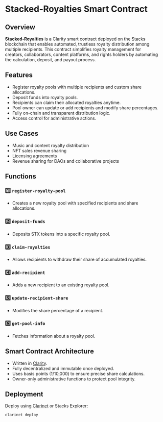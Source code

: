# Stacked-Royalties Smart Contract

## Overview

**Stacked-Royalties** is a Clarity smart contract deployed on the Stacks blockchain that enables automated, trustless royalty distribution among multiple recipients. This contract simplifies royalty management for creators, collaborators, content platforms, and rights holders by automating the calculation, deposit, and payout process.

## Features

-  Register royalty pools with multiple recipients and custom share allocations.
-  Deposit funds into royalty pools.
-  Recipients can claim their allocated royalties anytime.
-  Pool owner can update or add recipients and modify share percentages.
-  Fully on-chain and transparent distribution logic.
-  Access control for administrative actions.

## Use Cases

- Music and content royalty distribution
- NFT sales revenue sharing
- Licensing agreements
- Revenue sharing for DAOs and collaborative projects

## Functions

### 1️⃣ `register-royalty-pool`
- Creates a new royalty pool with specified recipients and share allocations.

### 2️⃣ `deposit-funds`
- Deposits STX tokens into a specific royalty pool.

### 3️⃣ `claim-royalties`
- Allows recipients to withdraw their share of accumulated royalties.

### 4️⃣ `add-recipient`
- Adds a new recipient to an existing royalty pool.

### 5️⃣ `update-recipient-share`
- Modifies the share percentage of a recipient.

### 6️⃣ `get-pool-info`
- Fetches information about a royalty pool.

## Smart Contract Architecture

- Written in [Clarity](https://docs.stacks.co/write-smart-contracts/clarity-overview).
- Fully decentralized and immutable once deployed.
- Uses basis points (1/10,000) to ensure precise share calculations.
- Owner-only administrative functions to protect pool integrity.

## Deployment

Deploy using [Clarinet](https://docs.hiro.so/clarinet) or Stacks Explorer:

```bash
clarinet deploy
